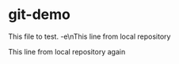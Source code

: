 # git-demo
This file to test.
-e\nThis line from local repository 

This line from local repository again
